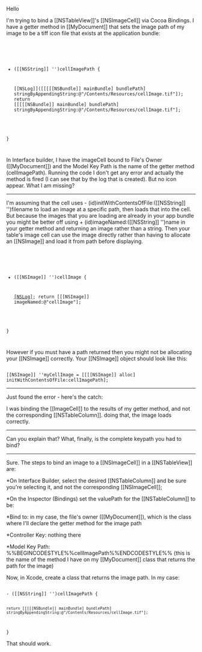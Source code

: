 Hello

I'm trying to bind a [[NSTableView]]'s [[NSImageCell]] via Cocoa Bindings. I have a getter method in [[MyDocument]] that sets the image path of my image to be a tiff icon file that exists at the application bundle:

<code>

- ([[NSString]] '')cellImagePath {
	
	[[NSLog]]([[[[[NSBundle]] mainBundle] bundlePath] stringByAppendingString:@"/Contents/Resources/cellImage.tif"]);
	return [[[[[NSBundle]] mainBundle] bundlePath] stringByAppendingString:@"/Contents/Resources/cellImage.tif"];

}

</code>

In Interface builder, I have the imageCell bound to File's Owner ([[MyDocument]]) and the Model Key Path is the name of the getter method (cellImagePath). Running the code I don't get any error and actually the method is fired (I can see that by the log that is created). But no icon appear. What I am missing?

----
I'm assuming that the cell uses - (id)initWithContentsOfFile:([[NSString]] '')filename to load an image at a specific path, then loads that into the cell. But because the images that you are loading are already in your app bundle you might be better off using + (id)imageNamed:([[NSString]] '')name in your getter method and returning an image rather than a string. Then your table's image cell can use the image directly rather than having to allocate an [[NSImage]] and load it from path before displaying.

<code>

- ([[NSImage]] '')cellImage {
	
	[[NSLog]](@"imageReturned");
	return [[[NSImage]] imageNamed:@"cellImage"];

}

</code>

However if you must have a path returned then you might not be allocating your [[NSImage]] correctly. Your [[NSImage]] object should look like this:

<code>
[[NSImage]] ''myCellImage = [[[[NSImage]] alloc] initWithContentsOfFile:cellImagePath];
</code>

----
Just found the error - here's the catch:

I was binding the [[ImageCell]] to the results of my getter method, and not the corresponding [[NSTableColumn]]. doing that, the image loads correctly.

----

Can you explain that?  What, finally, is the complete keypath you had to bind?

----

Sure. The steps to bind an image to a [[NSImageCell]] in a [[NSTableView]] are:



*On Interface Builder, select the desired [[NSTableColumn]] and be sure you're selecting it, and not the corresponding [[NSImageCell]];

*On the Inspector (Bindings) set the valuePath for the [[NSTableColumn]] to be:



*Bind to: in my case, the file's owner ([[MyDocument]]), which is the class where I'll declare the getter method for the image path

*Controller Key: nothing there

*Model Key Path: %%BEGINCODESTYLE%%cellImagePath%%ENDCODESTYLE%% (this is the name of the method I have on my [[MyDocument]] class that returns the path for the image)





Now, in Xcode, create a class that returns the image path. In my case:

<code>
- ([[NSString]] '')cellImagePath {

	return [[[[[NSBundle]] mainBundle] bundlePath] stringByAppendingString:@"/Contents/Resources/cellImage.tif"];

}
</code>

That should work.